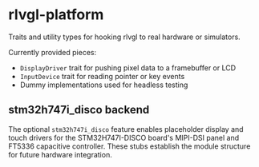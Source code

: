 # rlvgl-platform

Traits and utility types for hooking rlvgl to real hardware or simulators.

Currently provided pieces:

- `DisplayDriver` trait for pushing pixel data to a framebuffer or LCD
- `InputDevice` trait for reading pointer or key events
- Dummy implementations used for headless testing

## stm32h747i_disco backend

The optional `stm32h747i_disco` feature enables placeholder display and touch
drivers for the STM32H747I-DISCO board's MIPI-DSI panel and FT5336 capacitive
controller. These stubs establish the module structure for future hardware
integration.
